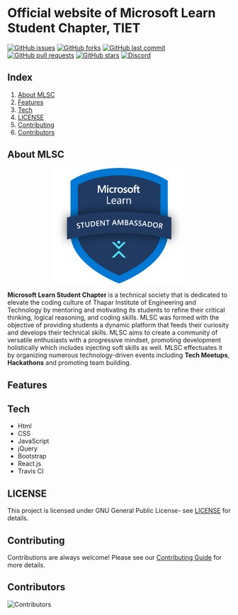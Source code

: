 # Official website of Microsoft Learn Student Chapter, TIET


[![GitHub issues](https://img.shields.io/github/issues/MicrosoftStudentChapter/mlsctiet?color=%2315AA3E%20%20&style=for-the-badge)](https://github.com/MicrosoftStudentChapter/mlsctiet/issues)
[![GitHub forks](https://img.shields.io/github/forks/MicrosoftStudentChapter/mlsctiet?color=%237A17E4%20%20&style=for-the-badge)](https://github.com/MicrosoftStudentChapter/mlsctiet/network)
[![GitHub last commit](https://img.shields.io/github/last-commit/MicrosoftStudentChapter/mlsctiet?color=%23F5700E%20%20&style=for-the-badge)](https://github.com/MicrosoftStudentChapter/mlsctiet/commits/main)
[![GitHub pull requests](https://img.shields.io/github/issues-pr/MicrosoftStudentChapter/mlsctiet?color=%23F50E50%20%20&style=for-the-badge)](https://github.com/MicrosoftStudentChapter/mlsctiet/pulls)
[![GitHub stars](https://img.shields.io/github/stars/MicrosoftStudentChapter/mlsctiet?color=%23FDB827&style=for-the-badge)](https://github.com/MicrosoftStudentChapter/mlsctiet/stargazers)
[![Discord](https://img.shields.io/discord/720322067261554728?label=Discord&logo=discord)](https://discord.gg/CpAPtDC)

## Index

1. [About MLSC](#about-mlsc)
2. [Features](#features)
3. [Tech](#tech)
4. [LICENSE](#license)
5. [Contributing](#contributing)
6. [Contributors](#contributors)

## About MLSC

<p align="center">
<img src="./src/Assets/mlsc_shield_new.png" width=300; alt="MLSC Logo" title="MLSC Logo">
</p>

**Microsoft Learn Student Chapter** is a technical society that is dedicated to elevate the coding culture of Thapar Institute of Engineering and Technology by mentoring and motivating its students to refine their critical thinking, logical reasoning, and coding skills. MLSC was formed with the objective of providing students a dynamic platform that feeds their curiosity and develops their technical skills. MLSC aims to create a community of versatile enthusiasts with a progressive mindset, promoting development holistically which includes injecting soft skills as well. MLSC effectuates it by organizing numerous technology-driven events including **Tech Meetups**, **Hackathons** and promoting team building.

## Features

## Tech

- Html
- CSS
- JavaScript
- jQuery
- Bootstrap
- React.js
- Travis CI

## LICENSE

This project is licensed under GNU General Public License- see [LICENSE](./LICENSE) for details.

## Contributing

Contributions are always welcome! Please see our [Contributing Guide](./CONTRIBUTING.md) for more details.

## Contributors

![Contributors](https://contrib.rocks/image?repo=MicrosoftStudentChapter/mlsctiet "Our Contributors")
